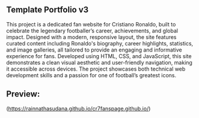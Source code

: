 ## Template Portfolio v3

This project is a dedicated fan website for Cristiano Ronaldo, built to celebrate the legendary footballer’s career, achievements, and global impact. Designed with a modern, responsive layout, the site features curated content including Ronaldo's biography, career highlights, statistics, and image galleries, all tailored to provide an engaging and informative experience for fans. Developed using HTML, CSS, and JavaScript, this site demonstrates a clean visual aesthetic and user-friendly navigation, making it accessible across devices. The project showcases both technical web development skills and a passion for one of football’s greatest icons.

## Preview:
(https://rainnathasudana.github.io/cr7fanspage.github.io/)
